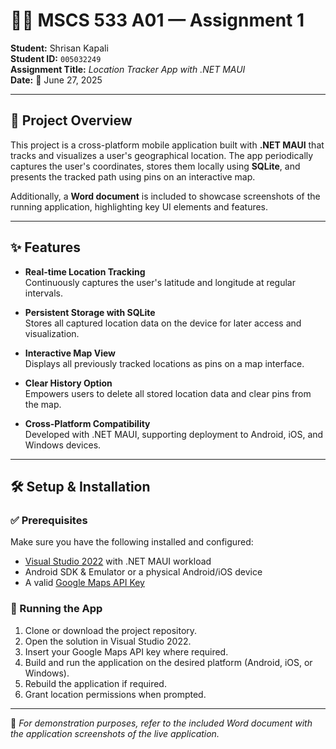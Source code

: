 # 🧑‍💻 MSCS 533 A01 — Assignment 1

**Student:** Shrisan Kapali  
**Student ID:** `005032249`  
**Assignment Title:** _Location Tracker App with .NET MAUI_  
**Date:** 📅 June 27, 2025

---

## 🚀 Project Overview

This project is a cross-platform mobile application built with **.NET MAUI** that tracks and visualizes a user's geographical location. The app periodically captures the user's coordinates, stores them locally using **SQLite**, and presents the tracked path using pins on an interactive map.

Additionally, a **Word document** is included to showcase screenshots of the running application, highlighting key UI elements and features.

---

## ✨ Features

- **Real-time Location Tracking**  
  Continuously captures the user's latitude and longitude at regular intervals.

- **Persistent Storage with SQLite**  
  Stores all captured location data on the device for later access and visualization.

- **Interactive Map View**  
  Displays all previously tracked locations as pins on a map interface.

- **Clear History Option**  
  Empowers users to delete all stored location data and clear pins from the map.

- **Cross-Platform Compatibility**  
  Developed with .NET MAUI, supporting deployment to Android, iOS, and Windows devices.

---

## 🛠️ Setup & Installation

### ✅ Prerequisites

Make sure you have the following installed and configured:

- [Visual Studio 2022](https://visualstudio.microsoft.com/) with .NET MAUI workload
- Android SDK & Emulator or a physical Android/iOS device
- A valid [Google Maps API Key](https://developers.google.com/maps/documentation/android-sdk/get-api-key)

### 🔧 Running the App

1. Clone or download the project repository.
2. Open the solution in Visual Studio 2022.
3. Insert your Google Maps API key where required.
4. Build and run the application on the desired platform (Android, iOS, or Windows).
5. Rebuild the application if required.
6. Grant location permissions when prompted.

---

📎 _For demonstration purposes, refer to the included Word document with the application screenshots of the live application._
